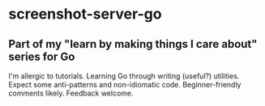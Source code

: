 # screenshot-server-go

## Part of my "learn by making things I care about" series for Go
I'm allergic to tutorials.
Learning Go through writing (useful?) utilities.
Expect some anti-patterns and non-idiomatic code.
Beginner-friendly comments likely.
Feedback welcome.

